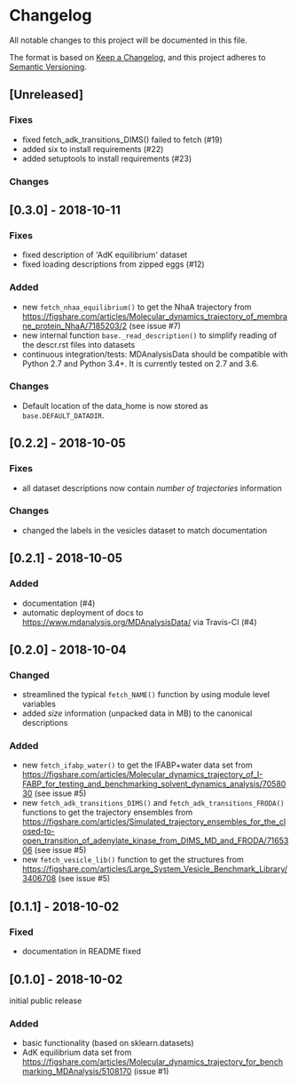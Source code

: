 # Changelog
All notable changes to this project will be documented in this file.

The format is based on [Keep a Changelog](https://keepachangelog.com/en/1.0.0/),
and this project adheres to [Semantic Versioning](https://semver.org/spec/v2.0.0.html).

## [Unreleased]
### Fixes
- fixed fetch_adk_transitions_DIMS() failed to fetch (#19)
- added six to install requirements (#22)
- added setuptools to install requirements (#23)

### Changes


## [0.3.0] - 2018-10-11
### Fixes
- fixed description of 'AdK equilibrium' dataset
- fixed loading descriptions from zipped eggs (#12)

### Added
- new `fetch_nhaa_equilibrium()` to get the NhaA trajectory from
  https://figshare.com/articles/Molecular_dynamics_trajectory_of_membrane_protein_NhaA/7185203/2
  (see issue #7)
- new internal function `base._read_description()` to simplify reading of the
  descr.rst files into datasets
- continuous integration/tests: MDAnalysisData should be compatible with Python
  2.7 and Python 3.4+. It is currently tested on 2.7 and 3.6.

### Changes
- Default location of the data_home is now stored as `base.DEFAULT_DATADIR`.
  

## [0.2.2] - 2018-10-05
### Fixes
- all dataset descriptions now contain *number of trajectories*
  information

### Changes
- changed the labels in the vesicles dataset to match documentation

## [0.2.1] - 2018-10-05
### Added
- documentation (#4)
- automatic deployment of docs to
  https://www.mdanalysis.org/MDAnalysisData/ via Travis-CI (#4)


## [0.2.0] - 2018-10-04
### Changed
- streamlined the typical `fetch_NAME()` function by using module
  level variables  
- added *size* information (unpacked data in MB) to the canonical descriptions

### Added
- new `fetch_ifabp_water()` to get the IFABP+water data set from
  https://figshare.com/articles/Molecular_dynamics_trajectory_of_I-FABP_for_testing_and_benchmarking_solvent_dynamics_analysis/7058030
  (see issue #5)
- new `fetch_adk_transitions_DIMS()` and
  `fetch_adk_transitions_FRODA()` functions to get the trajectory
  ensembles from
  https://figshare.com/articles/Simulated_trajectory_ensembles_for_the_closed-to-open_transition_of_adenylate_kinase_from_DIMS_MD_and_FRODA/7165306
  (see issue #5)
- new `fetch_vesicle_lib()` function to get the structures from
  https://figshare.com/articles/Large_System_Vesicle_Benchmark_Library/3406708
  (see issue #5)


## [0.1.1] - 2018-10-02
### Fixed
- documentation in README fixed

## [0.1.0] - 2018-10-02
initial public release

### Added
- basic functionality (based on sklearn.datasets)
- AdK equilibrium data set from
  https://figshare.com/articles/Molecular_dynamics_trajectory_for_benchmarking_MDAnalysis/5108170
  (issue #1)

